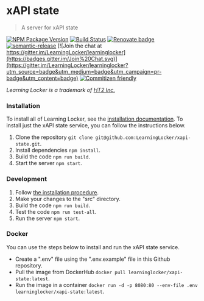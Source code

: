 # xAPI state
> A server for xAPI state

[![NPM Package Version](https://badge.fury.io/js/xapi-state.svg)](https://www.npmjs.com/package/xapi-state)
[![Build Status](https://circleci.com/gh/LearningLocker/xapi-state/tree/master.svg?style=shield)](https://circleci.com/gh/LearningLocker/xapi-state)
[![Renovate badge](https://img.shields.io/badge/Renovate-enabled-brightgreen.svg)](https://renovateapp.com/)
[![semantic-release](https://img.shields.io/badge/%20%20%F0%9F%93%A6%F0%9F%9A%80-semantic--release-e10079.svg)](https://github.com/semantic-release/semantic-release)
[![Join the chat at https://gitter.im/LearningLocker/learninglocker](https://badges.gitter.im/Join%20Chat.svg)](https://gitter.im/LearningLocker/learninglocker?utm_source=badge&utm_medium=badge&utm_campaign=pr-badge&utm_content=badge)
[![Commitizen friendly](https://img.shields.io/badge/commitizen-friendly-brightgreen.svg)](http://commitizen.github.io/cz-cli/)

*Learning Locker is a trademark of [HT2 Inc.](http://ht2.co.uk)*

### Installation
To install all of Learning Locker, see the [installation documentation](http://docs.learninglocker.net/guides-installing/). To install just the xAPI state service, you can follow the instructions below.

1. Clone the repository `git clone git@github.com:LearningLocker/xapi-state.git`.
1. Install dependencies `npm install`.
1. Build the code `npm run build`.
1. Start the server `npm start`.

### Development
1. Follow [the installation procedure](#installation).
1. Make your changes to the "src" directory.
1. Build the code `npm run build`.
1. Test the code `npm run test-all`.
1. Run the server `npm start`.

### Docker
You can use the steps below to install and run the xAPI state service.

- Create a ".env" file using the ".env.example" file in this Github repository.
- Pull the image from DockerHub `docker pull learninglocker/xapi-state:latest`.
- Run the image in a container `docker run -d -p 8080:80 --env-file .env learninglocker/xapi-state:latest`.
